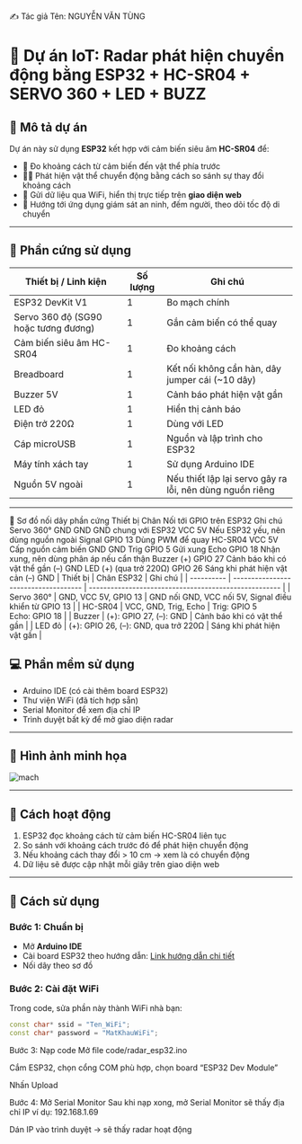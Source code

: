 ✍️ Tác giả
Tên: NGUYỄN VĂN TÙNG

# 🚨 Dự án IoT: Radar phát hiện chuyển động bằng ESP32 + HC-SR04 + SERVO 360 + LED + BUZZ

## 📝 Mô tả dự án
Dự án này sử dụng **ESP32** kết hợp với cảm biến siêu âm **HC-SR04** để:
- 📏 Đo khoảng cách từ cảm biến đến vật thể phía trước
- 🏃‍♂️ Phát hiện vật thể chuyển động bằng cách so sánh sự thay đổi khoảng cách
- 📡 Gửi dữ liệu qua WiFi, hiển thị trực tiếp trên **giao diện web**
- 🔐 Hướng tới ứng dụng giám sát an ninh, đếm người, theo dõi tốc độ di chuyển

---

## 🔧 Phần cứng sử dụng
| Thiết bị / Linh kiện                 | Số lượng | Ghi chú                                                  |
| ------------------------------------ | -------- | -------------------------------------------------------- |
| ESP32 DevKit V1                      | 1        | Bo mạch chính                                            |
| Servo 360 độ (SG90 hoặc tương đương) | 1        | Gắn cảm biến có thể quay                                 |
| Cảm biến siêu âm HC-SR04             | 1        | Đo khoảng cách                                           |
| Breadboard                           | 1        | Kết nối không cần hàn, dây jumper cái (\~10 dây)         |
| Buzzer 5V                            | 1        | Cảnh báo phát hiện vật gần                               |
| LED đỏ                               | 1        | Hiển thị cảnh báo                                        |
| Điện trở 220Ω                        | 1        | Dùng với LED                                             |
| Cáp microUSB                         | 1        | Nguồn và lập trình cho ESP32                             |
| Máy tính xách tay                    | 1        | Sử dụng Arduino IDE                                      |
| Nguồn 5V ngoài                       | 1        | Nếu thiết lập lại servo gây ra lỗi, nên dùng nguồn riêng |


---
🔌 Sơ đồ nối dây phần cứng
Thiết bị	Chân	Nối tới GPIO trên ESP32	Ghi chú
Servo 360°	GND	GND	GND chung với ESP32
VCC	5V	Nếu ESP32 yếu, nên dùng nguồn ngoài
Signal	GPIO 13	Dùng PWM để quay
HC-SR04	VCC	5V	Cấp nguồn cảm biến
GND	GND	
Trig	GPIO 5	Gửi xung
Echo	GPIO 18	Nhận xung, nên dùng phân áp nếu cẩn thận
Buzzer	(+)	GPIO 27	Cảnh báo khi có vật thể gần
(–)	GND	
LED	(+) (qua trở 220Ω)	GPIO 26	Sáng khi phát hiện vật cản
(–)	GND
| Thiết bị   | Chân ESP32                           | Ghi chú                                               |
| ---------- | ------------------------------------ | ----------------------------------------------------- |
| Servo 360° | GND, VCC 5V, GPIO 13                 | GND nối GND, VCC nối 5V, Signal điều khiển từ GPIO 13 |
| HC-SR04    | VCC, GND, Trig, Echo                 | Trig: GPIO 5<br>Echo: GPIO 18                         |
| Buzzer     | (+): GPIO 27, (–): GND               | Cảnh báo khi có vật thể gần                           |
| LED đỏ     | (+): GPIO 26, (–): GND, qua trở 220Ω | Sáng khi phát hiện vật gần                            |

## 💻 Phần mềm sử dụng
- Arduino IDE (có cài thêm board ESP32)
- Thư viện WiFi (đã tích hợp sẵn)
- Serial Monitor để xem địa chỉ IP
- Trình duyệt bất kỳ để mở giao diện radar

---

## 📸 Hình ảnh minh họa
![mach](https://github.com/user-attachments/assets/cc1beb67-11ff-4ae0-bba4-0391685bc183)


---

## 🧠 Cách hoạt động
1. ESP32 đọc khoảng cách từ cảm biến HC-SR04 liên tục
2. So sánh với khoảng cách trước đó để phát hiện chuyển động
3. Nếu khoảng cách thay đổi > 10 cm → xem là có chuyển động
4. Dữ liệu sẽ được cập nhật mỗi giây trên giao diện web

---

## 🚀 Cách sử dụng

### Bước 1: Chuẩn bị
- Mở **Arduino IDE**
- Cài board ESP32 theo hướng dẫn: [Link hướng dẫn chi tiết](https://randomnerdtutorials.com/installing-the-esp32-board-in-arduino-ide/)
- Nối dây theo sơ đồ

### Bước 2: Cài đặt WiFi
Trong code, sửa phần này thành WiFi nhà bạn:
```cpp
const char* ssid = "Ten_WiFi";
const char* password = "MatKhauWiFi";
```
Bước 3: Nạp code
Mở file code/radar_esp32.ino

Cắm ESP32, chọn cổng COM phù hợp, chọn board “ESP32 Dev Module”

Nhấn Upload

Bước 4: Mở Serial Monitor
Sau khi nạp xong, mở Serial Monitor sẽ thấy địa chỉ IP ví dụ: 192.168.1.69

Dán IP vào trình duyệt → sẽ thấy radar hoạt động
